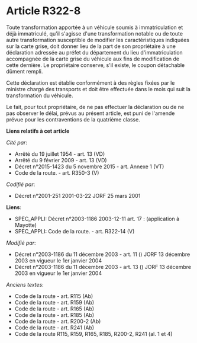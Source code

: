 # Article R322-8

Toute transformation apportée à un véhicule soumis à immatriculation et déjà immatriculé, qu'il s'agisse d'une transformation
notable ou de toute autre transformation susceptible de modifier les caractéristiques indiquées sur la carte grise, doit
donner lieu de la part de son propriétaire à une déclaration adressée au préfet du département du lieu d'immatriculation
accompagnée de la carte grise du véhicule aux fins de modification de cette dernière. Le propriétaire conserve, s'il existe,
le coupon détachable dûment rempli.

Cette déclaration est établie conformément à des règles fixées par le ministre chargé des transports et doit être effectuée
dans le mois qui suit la transformation du véhicule.

Le fait, pour tout propriétaire, de ne pas effectuer la déclaration ou de ne pas observer le délai, prévus au présent
article, est puni de l'amende prévue pour les contraventions de la quatrième classe.

**Liens relatifs à cet article**

_Cité par_:

  - Arrêté du 19 juillet 1954 - art. 13 (VD)
  - Arrêté du 9 février 2009 - art. 13 (VD)
  - Décret n°2015-1423 du 5 novembre 2015 - art. Annexe 1 (VT)
  - Code de la route. - art. R350-3 (V)

_Codifié par_:

  - Décret n°2001-251 2001-03-22 JORF 25 mars 2001

**Liens**:

  - SPEC_APPLI: Décret n°2003-1186 2003-12-11 art. 17 : (application à Mayotte)
  - SPEC_APPLI: Code de la route. - art. R322-14 (V)

_Modifié par_:

  - Décret n°2003-1186 du 11 décembre 2003 - art. 11 () JORF 13 décembre 2003 en vigueur le 1er janvier 2004
  - Décret n°2003-1186 du 11 décembre 2003 - art. 13 () JORF 13 décembre 2003 en vigueur le 1er janvier 2004

_Anciens textes_:

  - Code de la route - art. R115 (Ab)
  - Code de la route - art. R159 (Ab)
  - Code de la route - art. R165 (Ab)
  - Code de la route - art. R185 (Ab)
  - Code de la route - art. R200-2 (Ab)
  - Code de la route - art. R241 (Ab)
  - Code de la route R115, R159, R165, R185, R200-2, R241 (al. 1 et 4)
